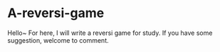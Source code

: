 # A-reversi-game

Hello~
For here, I will write a reversi game for study.
If you have some suggestion, welcome to comment.
